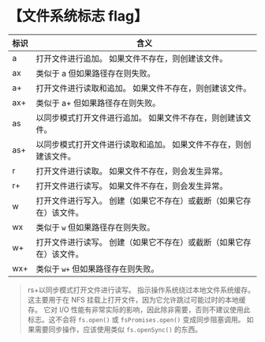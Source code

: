 # 【文件系统标志 flag】
|  标识   |   含义  |
| --- | --- |
|a|打开文件进行追加。 如果文件不存在，则创建该文件。|
|ax|类似于 a 但如果路径存在则失败。|
|a+|打开文件进行读取和追加。 如果文件不存在，则创建该文件。|
|ax+|类似于 a+ 但如果路径存在则失败。|
|as|以同步模式打开文件进行追加。 如果文件不存在，则创建该文件。|
|as+|以同步模式打开文件进行读取和追加。 如果文件不存在，则创建该文件。|
|r|打开文件进行读取。 如果文件不存在，则会发生异常。|
|r+|打开文件进行读写。 如果文件不存在，则会发生异常。|
|w|打开文件进行写入。 创建（如果它不存在）或截断（如果它存在）该文件。|
|wx|类似于 `w` 但如果路径存在则失败。|
|w+|打开文件进行读写。 创建（如果它不存在）或截断（如果它存在）该文件。|
|wx+|类似于 `w+` 但如果路径存在则失败。|

> rs+以同步模式打开文件进行读写。 指示操作系统绕过本地文件系统缓存。
这主要用于在 NFS 挂载上打开文件，因为它允许跳过可能过时的本地缓存。 它对 I/O 性能有非常实际的影响，因此除非需要，否则不建议使用此标志。这不会将 `fs.open()` 或 `fsPromises.open()` 变成同步阻塞调用。 如果需要同步操作，应该使用类似 `fs.openSync()` 的东西。